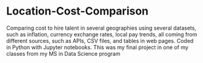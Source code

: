 # Location-Cost-Comparison
Comparing cost to hire talent in several geographies using several datasets, such as inflation, currency exchange rates, local pay trends, all coming from different sources, such as APIs, CSV files, and tables in web pages. Coded in Python with Jupyter notebooks. This was my final project in one of my classes from my MS in Data Science program
